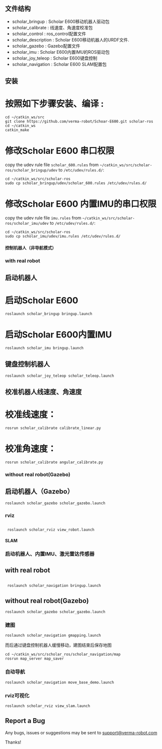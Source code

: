 
## 文件结构

 - scholar_bringup : Scholar E600移动机器人驱动包
 - scholar_calibrate : 线速度、角速度校准包
 - scholar_control : ros_control配置文件
 - scholar_description : Scholar E600移动机器人的URDF文件. 
 - scholar_gazebo : Gazebo配置文件
 - scholar_imu : Scholar E600内置IMU的ROS驱动包
 - scholar_joy_teleop : Scholar E600键盘控制
 - scholar_navigation : Scholar E600 SLAM配置包

## 安装

# 按照如下步骤安装、编译 :

  ```
  cd ~/catkin_ws/src
  git clone https://github.com/verma-robot/Schoar-E600.git scholar-ros
  cd ~/catkin_ws
  catkin_make

  ```
# 修改Scholar E600 串口权限
  copy the udev rule file `scholar_600.rules` from `~/catkin_ws/src/scholar-ros/scholar_bringup/udev` to `/etc/udev/rules.d/`:

  ```
  cd ~/catkin_ws/src/scholar-ros
  sudo cp scholar_bringup/udev/scholar_600.rules /etc/udev/rules.d/
  
  ```
# 修改Scholar E600 内置IMU的串口权限
  copy the udev rule file `imu.rules` from `~/catkin_ws/src/scholar-ros/scholar_imu/udev` to `/etc/udev/rules.d/`:

  ```
  cd ~/catkin_ws/src/scholar-ros
  sudo cp scholar_imu/udev/imu.rules /etc/udev/rules.d/
  
  ```
#### 控制机器人（非导航模式）

###  with real robot

## 启动机器人

# 启动Scholar E600

  ```
  roslaunch scholar_bringup bringup.launch 

  ```
# 启动Scholar E600内置IMU

  ```
  roslaunch scholar_imu bringup.launch 

  ```
## 键盘控制机器人

  ```
  roslaunch scholar_joy_teleop scholar_teleop.launch 

  ```

## 校准机器人线速度、角速度

# 校准线速度：

  ```
  rosrun scholar_calibrate calibrate_linear.py 

  ```

# 校准角速度：

  ```
  rosrun scholar_calibrate angular_calibrate.py 

  ```

###  without real robot(Gazebo)

## 启动机器人（Gazebo）

  ```
  roslaunch scholar_gazebo scholar_gazebo.launch

  ```

### rviz

  ```

   roslaunch scholar_rviz view_robot.launch 

  ```

#### SLAM

### 启动机器人、内置IMU、激光雷达传感器

##  with real robot
  
  ```

   roslaunch scholar_navigation bringup.launch 

  ```
##  without real robot(Gazebo)

  ```
  roslaunch scholar_gazebo scholar_gazebo.launch

  ```

### 建图

  ```
  roslaunch scholar_navigation gmapping.launch

  ```
  而后通过键盘控制机器人缓慢移动，建图结束后保存地图

  ```
  cd ~/catkin_ws/src/scholar_ros/scholar_navigation/map
  rosrun map_server map_saver

  ```
### 自动导航

  ```
  roslaunch scholar_navigation move_base_demo.launch

  ```
### rviz可视化

  ```
  roslaunch scholar_rviz view_slam.launch

  ```

## Report a Bug
  Any bugs, issues or suggestions may be sent to support@verma-robot.com

  Thanks!
